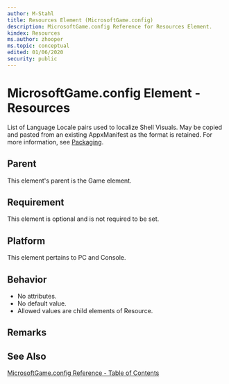 ```yaml
---
author: M-Stahl
title: Resources Element (MicrosoftGame.config)
description: MicrosoftGame.config Reference for Resources Element.
kindex: Resources
ms.author: zhooper
ms.topic: conceptual
edited: 01/06/2020
security: public
---
```


# MicrosoftGame.config Element - Resources

List of Language Locale pairs used to localize Shell Visuals. May be copied and pasted from an existing AppxManifest as the format is retained.  For more information, see [Packaging](../../../../packaging/gc-packaging-toc.md).

## Parent
This element's parent is the Game element.

## Requirement
This element is optional and is not required to be set. 

## Platform
This element pertains to PC and Console.

## Behavior
* No attributes.
* No default value.
* Allowed values are child elements of Resource.

## Remarks


## See Also
[MicrosoftGame.config Reference - Table of Contents](gc-microsoftgameconfig-toc.md)  